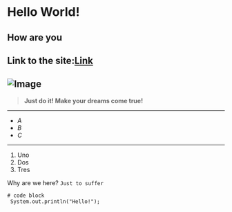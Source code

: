 # Hello World!
## How are you
Link to the site:[Link](https://github.com/Kav1770/cse15l-lab-reports/edit/main/index.md)
---

![Image](https://imgs.search.brave.com/cq_jLK9FQPKaY-DyNrvJI3dIHoC4Y48CkLBGY4ip4-Y/rs:fit:1000:1000:1/g:ce/aHR0cHM6Ly8yLmJw/LmJsb2dzcG90LmNv/bS8tUU1GZTZPeGEt/MGMvVzJoblRPOWct/WkkvQUFBQUFBQUFE/NG8vYkVINndrbHJj/aFlqMGEycGh5Yklz/M2JCWFpYSWlRc3lB/Q0xjQkdBcy9zMTYw/MC9teS1hbmFseXNp/cy1lbmNvdXJhZ2Vt/ZW50LW1lbWUuanBn)
---
> **Just do it! Make your dreams come true!**

---
* *A*
* *B*
* *C*
---
1. Uno
2. Dos
3. Tres

Why are we here? `Just to suffer`

```
# code block
 System.out.println("Hello!");
```

